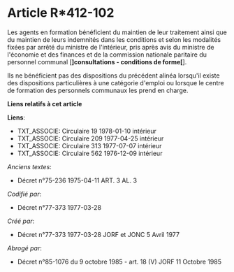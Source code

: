 # Article R*412-102

Les agents en formation bénéficient du maintien de leur traitement ainsi que du maintien de leurs indemnités dans les
conditions et selon les modalités fixées par arrêté du ministre de l'intérieur, pris après avis du ministre de l'économie et
des finances et de la commission nationale paritaire du personnel communal [**]consultations - conditions de forme[**].

Ils ne bénéficient pas des dispositions du précédent alinéa lorsqu'il existe des dispositions particulières à une catégorie
d'emploi ou lorsque le centre de formation des personnels communaux les prend en charge.

**Liens relatifs à cet article**

**Liens**:

  - TXT_ASSOCIE: Circulaire 19 1978-01-10 intérieur
  - TXT_ASSOCIE: Circulaire 209 1977-04-25 intérieur
  - TXT_ASSOCIE: Circulaire 313 1977-07-07 intérieur
  - TXT_ASSOCIE: Circulaire 562 1976-12-09 intérieur

_Anciens textes_:

  - Décret n°75-236 1975-04-11 ART. 3 AL. 3

_Codifié par_:

  - Décret n°77-373 1977-03-28

_Créé par_:

  - Décret n°77-373 1977-03-28 JORF et JONC 5 Avril 1977

_Abrogé par_:

  - Décret n°85-1076 du 9 octobre 1985 - art. 18 (V) JORF 11 Octobre 1985

